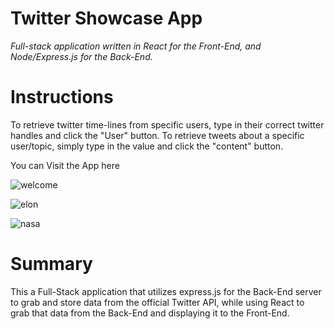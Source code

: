 # Twitter Showcase App

*Full-stack application written in React for the Front-End, and Node/Express.js for the Back-End.*


# Instructions

To retrieve twitter time-lines from specific users, type in their correct twitter handles and click the "User" button. To retrieve tweets about a specific user/topic, simply type in the value and click the "content" button.

You can Visit the App here

![welcome](https://user-images.githubusercontent.com/55517078/108606092-09133e00-7386-11eb-8cd2-23905089602f.JPG)

![elon](https://user-images.githubusercontent.com/55517078/108606116-39f37300-7386-11eb-8bc2-113265194ca3.JPG)

![nasa](https://user-images.githubusercontent.com/55517078/108606122-44157180-7386-11eb-8b3b-61b72dae5044.JPG)

# Summary 

This a Full-Stack application that utilizes express.js for the Back-End server to grab and store data from the official Twitter API, while using React to grab that data from the Back-End and displaying it to the Front-End.